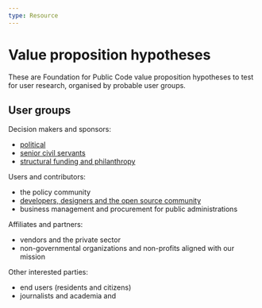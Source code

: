 ```yaml
---
type: Resource
---
```


# Value proposition hypotheses

These are Foundation for Public Code value proposition hypotheses to test for user research, organised by probable user groups.

## User groups

Decision makers and sponsors:

* [political](political.md)
* [senior civil servants](senior-civil-servants.md)
* [structural funding and philanthropy](structural-funding-philanthropy.md)

Users and contributors:

* the policy community
* [developers, designers and the open source community](developers-and-designers.md)
* business management and procurement for public administrations

Affiliates and partners:
* vendors and the private sector
* non-governmental organizations and non-profits aligned with our mission

Other interested parties:
* end users (residents and citizens)
* journalists and academia and 
